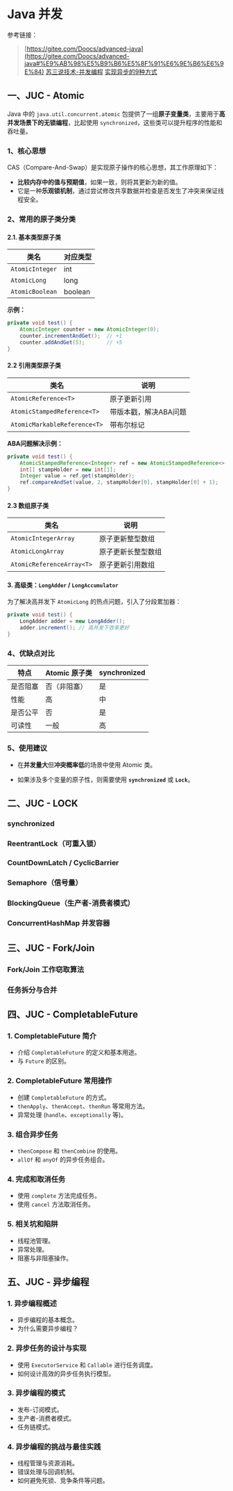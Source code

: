 # Java 并发

参考链接：
>[https://gitee.com/Doocs/advanced-java](https://gitee.com/Doocs/advanced-java#%E9%AB%98%E5%B9%B6%E5%8F%91%E6%9E%B6%E6%9E%84)
>[苏三说技术-并发编程](https://mp.weixin.qq.com/s/jUu1k1oKyzt-4wZyDHJp2w)
>[实现异步的9种方式](https://mp.weixin.qq.com/s/eTQwT-zFgHgNVJ_nNAZidw)

## 一、JUC - Atomic

Java 中的 `java.util.concurrent.atomic` 包提供了一组**原子变量类**，主要用于**高并发场景下的无锁编程**，比起使用
`synchronized`，这些类可以提升程序的性能和吞吐量。

### 1、核心思想

CAS（Compare-And-Swap）是实现原子操作的核心思想，其工作原理如下：

- **比较内存中的值与预期值**，如果一致，则将其更新为新的值。
- 它是一种**乐观锁机制**，通过尝试修改共享数据并检查是否发生了冲突来保证线程安全。

### 2、常用的原子类分类

#### 2.1. 基本类型原子类

| 类名              | 对应类型    |
|-----------------|---------|
| `AtomicInteger` | int     |
| `AtomicLong`    | long    |
| `AtomicBoolean` | boolean |

**示例：**

```java
private void test() {
    AtomicInteger counter = new AtomicInteger(0);
    counter.incrementAndGet();  // +1
    counter.addAndGet(5);       // +5
}
```

#### 2.2 引用类型原子类

| 类名                           | 说明           |
|------------------------------|--------------|
| `AtomicReference<T>`         | 原子更新引用       |
| `AtomicStampedReference<T>`  | 带版本戳，解决ABA问题 |
| `AtomicMarkableReference<T>` | 带布尔标记        |

**ABA问题解决示例：**

```java
private void test() {
    AtomicStampedReference<Integer> ref = new AtomicStampedReference<>(1, 0);
    int[] stampHolder = new int[1];
    Integer value = ref.get(stampHolder);
    ref.compareAndSet(value, 2, stampHolder[0], stampHolder[0] + 1);
}
```

#### 2.3 数组原子类

| 类名                        | 说明        |
|---------------------------|-----------|
| `AtomicIntegerArray`      | 原子更新整型数组  |
| `AtomicLongArray`         | 原子更新长整型数组 |
| `AtomicReferenceArray<T>` | 原子更新引用数组  |

#### 3. 高级类：`LongAdder` / `LongAccumulator`

为了解决高并发下 `AtomicLong` 的热点问题，引入了分段累加器：

```java
private void test() {
    LongAdder adder = new LongAdder();
    adder.increment(); // 高并发下效率更好
}
```

### 4、优缺点对比

| 特点   | Atomic 原子类 | synchronized |
|------|------------|--------------|
| 是否阻塞 | 否（非阻塞）     | 是            |
| 性能   | 高          | 中            |
| 是否公平 | 否          | 是            |
| 可读性  | 一般         | 高            |

### 5、使用建议

- 在**并发量大**但**冲突概率低**的场景中使用 Atomic 类。

- 如果涉及多个变量的原子性，则需要使用 **`synchronized`** 或 **`Lock`**。

## 二、JUC - LOCK

### synchronized

### ReentrantLock（可重入锁）

### CountDownLatch / CyclicBarrier

### Semaphore（信号量）

### BlockingQueue（生产者-消费者模式）

### ConcurrentHashMap 并发容器

## 三、JUC - Fork/Join

### Fork/Join 工作窃取算法

### 任务拆分与合并

## 四、JUC - CompletableFuture

### 1. CompletableFuture 简介

- 介绍 `CompletableFuture` 的定义和基本用途。
- 与 `Future` 的区别。

### 2. CompletableFuture 常用操作

- 创建 `CompletableFuture` 的方式。
- `thenApply`、`thenAccept`、`thenRun` 等常用方法。
- 异常处理 (`handle`、`exceptionally` 等)。

### 3. 组合异步任务

- `thenCompose` 和 `thenCombine` 的使用。
- `allOf` 和 `anyOf` 的异步任务组合。

### 4. 完成和取消任务

- 使用 `complete` 方法完成任务。
- 使用 `cancel` 方法取消任务。

### 5. 相关坑和陷阱

- 线程池管理。
- 异常处理。
- 阻塞与非阻塞操作。

## 五、JUC - 异步编程

### 1. 异步编程概述

- 异步编程的基本概念。
- 为什么需要异步编程？

### 2. 异步任务的设计与实现

- 使用 `ExecutorService` 和 `Callable` 进行任务调度。
- 如何设计高效的异步任务执行模型。

### 3. 异步编程的模式

- 发布-订阅模式。
- 生产者-消费者模式。
- 任务链模式。

### 4. 异步编程的挑战与最佳实践

- 线程管理与资源消耗。
- 错误处理与回调机制。
- 如何避免死锁、竞争条件等问题。
